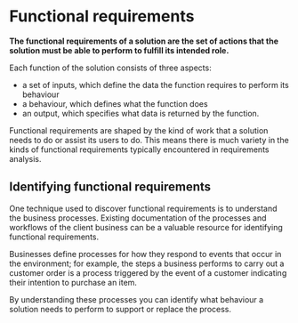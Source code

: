 # Functional requirements

**The functional requirements of a solution are the set of actions that the solution must be able to perform to fulfill its intended role.**

Each function of the solution consists of three aspects:

* a set of inputs, which define the data the function requires to perform its behaviour
* a behaviour, which defines what the function does
* an output, which specifies what data is returned by the function.

Functional requirements are shaped by the kind of work that a solution needs to do or assist its users to do. This means there is much variety in the kinds of functional requirements typically encountered in requirements analysis.

## Identifying functional requirements
One technique used to discover functional requirements is to understand the business processes. Existing documentation of the processes and workflows of the client business can be a valuable resource for identifying functional requirements.

Businesses define processes for how they respond to events that occur in the environment; for example, the steps a business performs to carry out a customer order is a process triggered by the event of a customer indicating their intention to purchase an item.

By understanding these processes you can identify what behaviour a solution needs to perform to support or replace the process.
